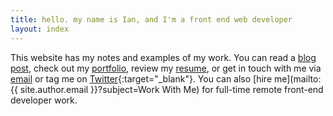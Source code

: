 ```yaml
---
title: hello. my name is Ian, and I'm a front end web developer
layout: index
---
```


This website has my notes and examples of my work. You can read a [blog post](/posts/), check out my [portfolio](/portfolio/), review my [resume](/resume/), or get in touch with me via [email](mailto:pvdindustrial@gmail.com) or tag me on  [Twitter](https://www.twitter.com/ian_pvd){:target="_blank"}. You can also [hire me](mailto:{{ site.author.email }}?subject=Work With Me) for full-time remote front-end developer work.
